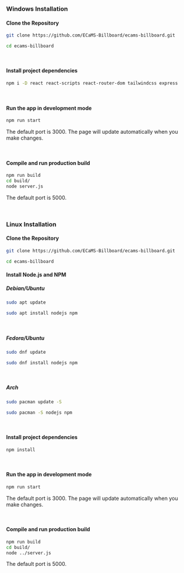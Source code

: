 ### Windows Installation 

#### Clone the Repository
```bash
git clone https://github.com/ECaMS-Billboard/ecams-billboard.git

cd ecams-billboard
```
</br>

#### Install project dependencies
```bash
npm i -D react react-scripts react-router-dom tailwindcss express
```

</br>

#### Run the app in development mode
```bash
npm run start
```

The default port is 3000.
The page will update automatically when you make changes.

</br>

#### Compile and run production build
```bash
npm run build
cd build/
node server.js
```

The default port is 5000.

</br>

### Linux Installation 

#### Clone the Repository
```bash
git clone https://github.com/ECaMS-Billboard/ecams-billboard.git

cd ecams-billboard
```

#### Install Node.js and NPM

##### Debian/Ubuntu
```bash
sudo apt update

sudo apt install nodejs npm
```

</br>

##### Fedora/Ubuntu
```bash
sudo dnf update

sudo dnf install nodejs npm
```

</br>

##### Arch 
```bash
sudo pacman update -S

sudo pacman -S nodejs npm
```

</br>

#### Install project dependencies
```bash
npm install 
```

</br>

#### Run the app in development mode
```bash
npm run start
```

The default port is 3000.
The page will update automatically when you make changes.

</br>

#### Compile and run production build
```bash
npm run build
cd build/
node ../server.js
```

The default port is 5000.

</br>